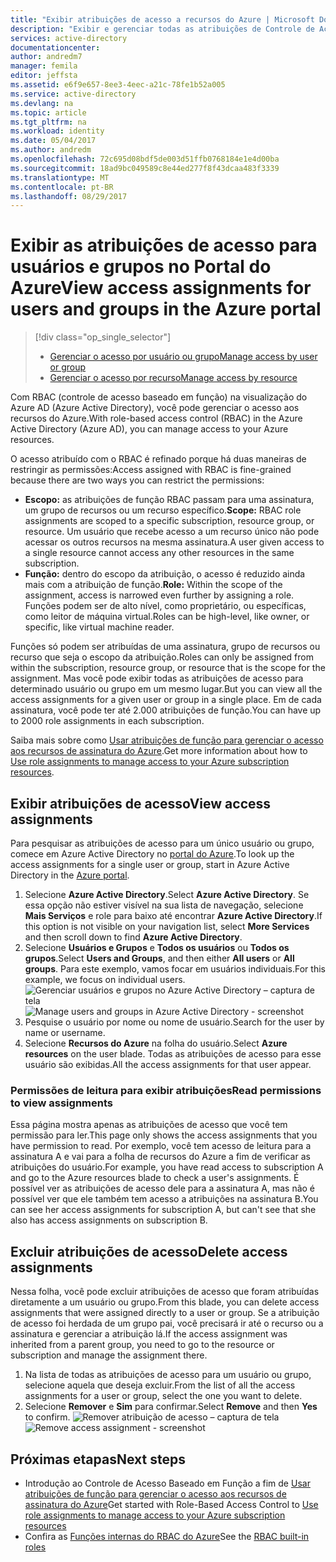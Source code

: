 ```yaml
---
title: "Exibir atribuições de acesso a recursos do Azure | Microsoft Docs"
description: "Exibir e gerenciar todas as atribuições de Controle de Acesso Baseado em Função para um usuário ou grupo no portal do Azure"
services: active-directory
documentationcenter: 
author: andredm7
manager: femila
editor: jeffsta
ms.assetid: e6f9e657-8ee3-4eec-a21c-78fe1b52a005
ms.service: active-directory
ms.devlang: na
ms.topic: article
ms.tgt_pltfrm: na
ms.workload: identity
ms.date: 05/04/2017
ms.author: andredm
ms.openlocfilehash: 72c695d08bdf5de003d51ffb0768184e1e4d00ba
ms.sourcegitcommit: 18ad9bc049589c8e44ed277f8f43dcaa483f3339
ms.translationtype: MT
ms.contentlocale: pt-BR
ms.lasthandoff: 08/29/2017
---
```

# <a name="view-access-assignments-for-users-and-groups-in-the-azure-portal"></a><span data-ttu-id="3b053-103">Exibir as atribuições de acesso para usuários e grupos no Portal do Azure</span><span class="sxs-lookup"><span data-stu-id="3b053-103">View access assignments for users and groups in the Azure portal</span></span>
> [!div class="op_single_selector"]
> * [<span data-ttu-id="3b053-104">Gerenciar o acesso por usuário ou grupo</span><span class="sxs-lookup"><span data-stu-id="3b053-104">Manage access by user or group</span></span>](role-based-access-control-manage-assignments.md)
> * [<span data-ttu-id="3b053-105">Gerenciar o acesso por recurso</span><span class="sxs-lookup"><span data-stu-id="3b053-105">Manage access by resource</span></span>](role-based-access-control-configure.md)

<span data-ttu-id="3b053-106">Com RBAC (controle de acesso baseado em função) na visualização do Azure AD (Azure Active Directory), você pode gerenciar o acesso aos recursos do Azure.</span><span class="sxs-lookup"><span data-stu-id="3b053-106">With role-based access control (RBAC) in the Azure Active Directory (Azure AD), you can manage access to your Azure resources.</span></span> 

<span data-ttu-id="3b053-107">O acesso atribuído com o RBAC é refinado porque há duas maneiras de restringir as permissões:</span><span class="sxs-lookup"><span data-stu-id="3b053-107">Access assigned with RBAC is fine-grained because there are two ways you can restrict the permissions:</span></span>

* <span data-ttu-id="3b053-108">**Escopo:** as atribuições de função RBAC passam para uma assinatura, um grupo de recursos ou um recurso específico.</span><span class="sxs-lookup"><span data-stu-id="3b053-108">**Scope:** RBAC role assignments are scoped to a specific subscription, resource group, or resource.</span></span> <span data-ttu-id="3b053-109">Um usuário que recebe acesso a um recurso único não pode acessar os outros recursos na mesma assinatura.</span><span class="sxs-lookup"><span data-stu-id="3b053-109">A user given access to a single resource cannot access any other resources in the same subscription.</span></span>
* <span data-ttu-id="3b053-110">**Função:** dentro do escopo da atribuição, o acesso é reduzido ainda mais com a atribuição de função.</span><span class="sxs-lookup"><span data-stu-id="3b053-110">**Role:** Within the scope of the assignment, access is narrowed even further by assigning a role.</span></span> <span data-ttu-id="3b053-111">Funções podem ser de alto nível, como proprietário, ou específicas, como leitor de máquina virtual.</span><span class="sxs-lookup"><span data-stu-id="3b053-111">Roles can be high-level, like owner, or specific, like virtual machine reader.</span></span>

<span data-ttu-id="3b053-112">Funções só podem ser atribuídas de uma assinatura, grupo de recursos ou recurso que seja o escopo da atribuição.</span><span class="sxs-lookup"><span data-stu-id="3b053-112">Roles can only be assigned from within the subscription, resource group, or resource that is the scope for the assignment.</span></span> <span data-ttu-id="3b053-113">Mas você pode exibir todas as atribuições de acesso para determinado usuário ou grupo em um mesmo lugar.</span><span class="sxs-lookup"><span data-stu-id="3b053-113">But you can view all the access assignments for a given user or group in a single place.</span></span> <span data-ttu-id="3b053-114">Em de cada assinatura, você pode ter até 2.000 atribuições de função.</span><span class="sxs-lookup"><span data-stu-id="3b053-114">You can have up to 2000 role assignments in each subscription.</span></span> 

<span data-ttu-id="3b053-115">Saiba mais sobre como [Usar atribuições de função para gerenciar o acesso aos recursos de assinatura do Azure](role-based-access-control-configure.md).</span><span class="sxs-lookup"><span data-stu-id="3b053-115">Get more information about how to [Use role assignments to manage access to your Azure subscription resources](role-based-access-control-configure.md).</span></span>

## <a name="view-access-assignments"></a><span data-ttu-id="3b053-116">Exibir atribuições de acesso</span><span class="sxs-lookup"><span data-stu-id="3b053-116">View access assignments</span></span>
<span data-ttu-id="3b053-117">Para pesquisar as atribuições de acesso para um único usuário ou grupo, comece em Azure Active Directory no [portal do Azure](http://portal.azure.com).</span><span class="sxs-lookup"><span data-stu-id="3b053-117">To look up the access assignments for a single user or group, start in Azure Active Directory in the [Azure portal](http://portal.azure.com).</span></span>

1. <span data-ttu-id="3b053-118">Selecione **Azure Active Directory**.</span><span class="sxs-lookup"><span data-stu-id="3b053-118">Select **Azure Active Directory**.</span></span> <span data-ttu-id="3b053-119">Se essa opção não estiver visível na sua lista de navegação, selecione **Mais Serviços** e role para baixo até encontrar **Azure Active Directory**.</span><span class="sxs-lookup"><span data-stu-id="3b053-119">If this option is not visible on your navigation list, select **More Services** and then scroll down to find **Azure Active Directory**.</span></span>
2. <span data-ttu-id="3b053-120">Selecione **Usuários e Grupos** e **Todos os usuários** ou **Todos os grupos**.</span><span class="sxs-lookup"><span data-stu-id="3b053-120">Select **Users and Groups**, and then either **All users** or **All groups**.</span></span> <span data-ttu-id="3b053-121">Para este exemplo, vamos focar em usuários individuais.</span><span class="sxs-lookup"><span data-stu-id="3b053-121">For this example, we focus on individual users.</span></span>
    <span data-ttu-id="3b053-122">![Gerenciar usuários e grupos no Azure Active Directory – captura de tela](./media/role-based-access-control-manage-assignments/rbac_users_groups.png)</span><span class="sxs-lookup"><span data-stu-id="3b053-122">![Manage users and groups in Azure Active Directory - screenshot](./media/role-based-access-control-manage-assignments/rbac_users_groups.png)</span></span>
3. <span data-ttu-id="3b053-123">Pesquise o usuário por nome ou nome de usuário.</span><span class="sxs-lookup"><span data-stu-id="3b053-123">Search for the user by name or username.</span></span>
4. <span data-ttu-id="3b053-124">Selecione **Recursos do Azure** na folha do usuário.</span><span class="sxs-lookup"><span data-stu-id="3b053-124">Select **Azure resources** on the user blade.</span></span> <span data-ttu-id="3b053-125">Todas as atribuições de acesso para esse usuário são exibidas.</span><span class="sxs-lookup"><span data-stu-id="3b053-125">All the access assignments for that user appear.</span></span>

### <a name="read-permissions-to-view-assignments"></a><span data-ttu-id="3b053-126">Permissões de leitura para exibir atribuições</span><span class="sxs-lookup"><span data-stu-id="3b053-126">Read permissions to view assignments</span></span>
<span data-ttu-id="3b053-127">Essa página mostra apenas as atribuições de acesso que você tem permissão para ler.</span><span class="sxs-lookup"><span data-stu-id="3b053-127">This page only shows the access assignments that you have permission to read.</span></span> <span data-ttu-id="3b053-128">Por exemplo, você tem acesso de leitura para a assinatura A e vai para a folha de recursos do Azure a fim de verificar as atribuições do usuário.</span><span class="sxs-lookup"><span data-stu-id="3b053-128">For example, you have read access to subscription A and go to the Azure resources blade to check a user's assignments.</span></span> <span data-ttu-id="3b053-129">É possível ver as atribuições de acesso dele para a assinatura A, mas não é possível ver que ele também tem acesso a atribuições na assinatura B.</span><span class="sxs-lookup"><span data-stu-id="3b053-129">You can see her access assignments for subscription A, but can't see that she also has access assignments on subscription B.</span></span>

## <a name="delete-access-assignments"></a><span data-ttu-id="3b053-130">Excluir atribuições de acesso</span><span class="sxs-lookup"><span data-stu-id="3b053-130">Delete access assignments</span></span>
<span data-ttu-id="3b053-131">Nessa folha, você pode excluir atribuições de acesso que foram atribuídas diretamente a um usuário ou grupo.</span><span class="sxs-lookup"><span data-stu-id="3b053-131">From this blade, you can delete access assignments that were assigned directly to a user or group.</span></span> <span data-ttu-id="3b053-132">Se a atribuição de acesso foi herdada de um grupo pai, você precisará ir até o recurso ou a assinatura e gerenciar a atribuição lá.</span><span class="sxs-lookup"><span data-stu-id="3b053-132">If the access assignment was inherited from a parent group, you need to go to the resource or subscription and manage the assignment there.</span></span>

1. <span data-ttu-id="3b053-133">Na lista de todas as atribuições de acesso para um usuário ou grupo, selecione aquela que deseja excluir.</span><span class="sxs-lookup"><span data-stu-id="3b053-133">From the list of all the access assignments for a user or group, select the one you want to delete.</span></span>
2. <span data-ttu-id="3b053-134">Selecione **Remover** e **Sim** para confirmar.</span><span class="sxs-lookup"><span data-stu-id="3b053-134">Select **Remove** and then **Yes** to confirm.</span></span>
    <span data-ttu-id="3b053-135">![Remover atribuição de acesso – captura de tela](./media/role-based-access-control-manage-assignments/delete_assignment.png)</span><span class="sxs-lookup"><span data-stu-id="3b053-135">![Remove access assignment - screenshot](./media/role-based-access-control-manage-assignments/delete_assignment.png)</span></span>

## <a name="next-steps"></a><span data-ttu-id="3b053-136">Próximas etapas</span><span class="sxs-lookup"><span data-stu-id="3b053-136">Next steps</span></span>

* <span data-ttu-id="3b053-137">Introdução ao Controle de Acesso Baseado em Função a fim de [Usar atribuições de função para gerenciar o acesso aos recursos de assinatura do Azure](role-based-access-control-configure.md)</span><span class="sxs-lookup"><span data-stu-id="3b053-137">Get started with Role-Based Access Control to [Use role assignments to manage access to your Azure subscription resources](role-based-access-control-configure.md)</span></span>
* <span data-ttu-id="3b053-138">Confira as [Funções internas do RBAC do Azure](role-based-access-built-in-roles.md)</span><span class="sxs-lookup"><span data-stu-id="3b053-138">See the [RBAC built-in roles](role-based-access-built-in-roles.md)</span></span>

